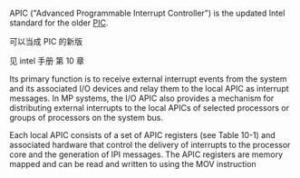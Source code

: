 APIC ("Advanced Programmable Interrupt Controller") is the updated Intel standard for the older [PIC](https://wiki.osdev.org/PIC).

可以当成 PIC 的新版

见 intel 手册 第 10 章



Its primary function is to receive external interrupt events from the system and its associated I/O devices and relay them to the local APIC as interrupt messages. In MP systems, the I/O APIC also provides a mechanism for distributing external interrupts to the local APICs of selected processors or groups of processors on the system bus.



Each local APIC consists of a set of APIC registers (see Table 10-1) and associated hardware that control the
delivery of interrupts to the processor core and the generation of IPI messages. The APIC registers are memory mapped and can be read and written to using the MOV instruction 